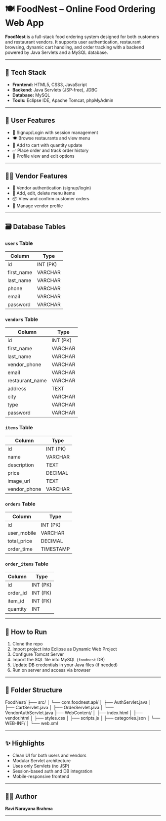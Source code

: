 
# 🍽️ FoodNest – Online Food Ordering Web App

**FoodNest** is a full-stack food ordering system designed for both customers and restaurant vendors. It supports user authentication, restaurant browsing, dynamic cart handling, and order tracking with a backend powered by Java Servlets and a MySQL database.

---

## 🔧 Tech Stack

- **Frontend:** HTML5, CSS3, JavaScript
- **Backend:** Java Servlets (JSP-free), JDBC
- **Database:** MySQL
- **Tools:** Eclipse IDE, Apache Tomcat, phpMyAdmin

---

## 👤 User Features

- 🔐 Signup/Login with session management
- 🍽️ Browse restaurants and view menu
- 🛒 Add to cart with quantity update
- ✅ Place order and track order history
- 👤 Profile view and edit options

---

## 🧑‍🍳 Vendor Features

- 🔐 Vendor authentication (signup/login)
- 🍱 Add, edit, delete menu items
- 📦 View and confirm customer orders
- 👤 Manage vendor profile

---

## 🗃️ Database Tables

### `users` Table
| Column        | Type     |
|---------------|----------|
| id            | INT (PK) |
| first_name    | VARCHAR  |
| last_name     | VARCHAR  |
| phone         | VARCHAR  |
| email         | VARCHAR  |
| password      | VARCHAR  |

### `vendors` Table
| Column         | Type     |
|----------------|----------|
| id             | INT (PK) |
| first_name     | VARCHAR  |
| last_name      | VARCHAR  |
| vendor_phone   | VARCHAR  |
| email          | VARCHAR  |
| restaurant_name| VARCHAR  |
| address        | TEXT     |
| city           | VARCHAR  |
| type           | VARCHAR  |
| password       | VARCHAR  |

### `items` Table
| Column        | Type     |
|---------------|----------|
| id            | INT (PK) |
| name          | VARCHAR  |
| description   | TEXT     |
| price         | DECIMAL  |
| image_url     | TEXT     |
| vendor_phone  | VARCHAR  |

### `orders` Table
| Column        | Type     |
|---------------|----------|
| id            | INT (PK) |
| user_mobile   | VARCHAR  |
| total_price   | DECIMAL  |
| order_time    | TIMESTAMP|

### `order_items` Table
| Column     | Type     |
|------------|----------|
| id         | INT (PK) |
| order_id   | INT (FK) |
| item_id    | INT (FK) |
| quantity   | INT      |

---

## 🚀 How to Run

1. Clone the repo
2. Import project into Eclipse as Dynamic Web Project
3. Configure Tomcat Server
4. Import the SQL file into MySQL (`foodnest` DB)
5. Update DB credentials in your Java files (if needed)
6. Run on server and access via browser

---

## 📂 Folder Structure



FoodNest/
├── src/
│   └── com.foodnest.api/
│       ├── AuthServlet.java
│       ├── CartServlet.java
│       ├── OrderServlet.java
│       └── VendorAuthServlet.java
├── WebContent/
│   ├── index.html
│   ├── vendor.html
│   ├── styles.css
│   ├── scripts.js
│   ├── categories.json
│   └── WEB-INF/
│       └── web.xml



---

## ✨ Highlights

- Clean UI for both users and vendors
- Modular Servlet architecture
- Uses only Servlets (no JSP)
- Session-based auth and DB integration
- Mobile-responsive frontend

---

## 🙋‍♂️ Author

**Ravi Narayana Brahma**  

---

